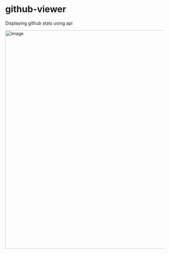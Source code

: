 # github-viewer
Displaying github stats using api

<img width="697" alt="image" src="https://github.com/aqrab25/github-viewer/assets/167779791/6b650b1a-18de-40c9-82e8-d34cd02ee1e9">
